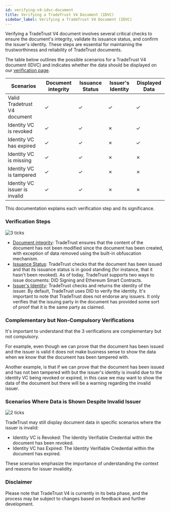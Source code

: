 ```yaml
---
id: verifying-v4-idvc-document
title: Verifying a TradeTrust V4 Document (IDVC)
sidebar_label: Verifying a TradeTrust V4 Document (IDVC)
---
```


Verifying a TradeTrust V4 document involves several critical checks to ensure the document's integrity, validate its issuance status, and confirm the issuer's identity. These steps are essential for maintaining the trustworthiness and reliability of TradeTrust documents.

The table below outlines the possible scenarios for a TradeTrust V4 document (IDVC) and indicates whether the data should be displayed on our [verification page](https://beta.tradetrust.io).

| Scenarios                         | Document integrity | Issuance Status    | Issuer's Identity  | Displayed Data     |
| --------------------------------- | ------------------ | ------------------ | ------------------ | ------------------ |
| Valid Tradetrust V4 document      | &check;            | &check;            | &check;            | &check;            |
| Identity VC is revoked            | &check;            | &check;            | &cross;            | &check;            |
| Identity VC has expired           | &check;            | &check;            | &cross;            | &check;            |
| Identity VC is missing            | &check;            | &check;            | &cross;            | &cross;            |
| Identity VC is tampered           | &check;            | &check;            | &cross;            | &cross;            |
| Identity VC issuer is invalid     | &check;            | &check;            | &cross;            | &cross;            |

This documentation explains each verification step and its significance.

### Verification Steps
![3 ticks](/docs/verifying-documents/3-ticks.png)

- [Document integrity](/docs/topics/verifying-documents/document-integrity): TradeTrust ensures that the content of the document has not been modified since the document has been created, with exception of data removed using the built-in obfuscation mechanism.
- [Issuance Status](/docs/topics/verifying-documents/issuance-status): TradeTrust checks that the document has been issued and that its issuance status is in good standing (for instance, that it hasn't been revoked). As of today, TradeTrust supports two ways to issue documents: DID Signing and Ethereum Smart Contracts.
- [Issuer's Identity](/docs/topics/verifying-documents/issuer-identity): TradeTrust checks and returns the identity of the issuer. By default, TradeTrust uses DID to verify the identity. It's important to note that TradeTrust does not endorse any issuers. It only verifies that the issuing party in the document has provided some sort of proof that it is the same party as claimed.

### Complementary but Non-Compulsory Verifications
It's important to understand that the 3 verifications are complementary but not compulsory.

For example, even though we can prove that the document has been issued and the issuer is valid it does not make business sense to show the data when we know that the document has been tampered with.

Another example, is that if we can prove that the document has been issued and has not ben tampered with but the issuer's identity is invalid due to the identity VC being revoked or expired, in this case we may want to show the data of the document but there will be a warning regarding the invalid issuer.

### Scenarios Where Data is Shown Despite Invalid Issuer
![2 ticks](/docs/verifying-documents/2-ticks.png)

TradeTrust may still display document data in specific scenarios where the issuer is invalid:

- Identity VC is Revoked: The Identity Verifiable Credential within the document has been revoked.
- Identity VC has Expired: The Identity Verifiable Credential within the document has expired.

These scenarios emphasize the importance of understanding the context and reasons for issuer invalidity.

### Disclaimer
Please note that TradeTrust V4 is currently in its beta phase, and the process may be subject to changes based on feedback and further development.

